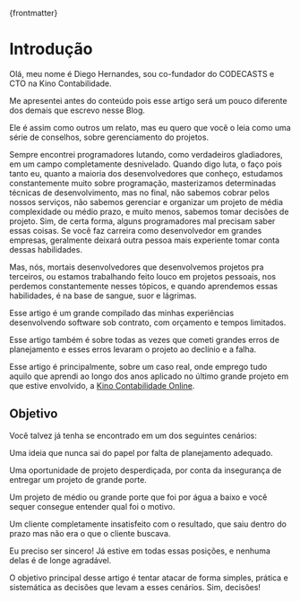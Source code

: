 {frontmatter}

# Introdução

Olá, meu nome é Diego Hernandes, sou co-fundador do CODECASTS e CTO na Kino Contabilidade.

Me apresentei antes do conteúdo pois esse artigo será um pouco diferente dos demais que escrevo nesse Blog.

Ele é assim como outros um relato, mas eu quero que você o leia como uma série de conselhos, sobre gerenciamento do projetos.

Sempre encontrei programadores lutando, como verdadeiros gladiadores, em um campo completamente desnivelado. Quando digo luta, o faço pois tanto eu, quanto a maioria dos desenvolvedores que conheço, estudamos constantemente muito sobre programação, masterizamos determinadas técnicas de desenvolvimento, mas no final, não sabemos cobrar pelos nossos serviços, não sabemos gerenciar e organizar um projeto de média complexidade ou médio prazo, e muito menos, sabemos tomar decisões de projeto.
Sim, de certa forma, alguns programadores mal precisam saber essas coisas. Se você faz carreira como desenvolvedor em grandes empresas, geralmente deixará outra pessoa mais experiente tomar conta dessas habilidades.

Mas, nós, mortais desenvolvedores que desenvolvemos projetos pra terceiros, ou estamos trabalhando feito louco em projetos pessoais, nos perdemos constantemente nesses tópicos, e quando aprendemos essas habilidades, é na base de sangue, suor e lágrimas.

Esse artigo é um grande compilado das minhas experiências desenvolvendo software sob contrato, com orçamento e tempos limitados.

Esse artigo também é sobre todas as vezes que cometi grandes erros de planejamento e esses erros levaram o projeto ao declínio e a falha.

Esse artigo é principalmente, sobre um caso real, onde emprego tudo aquilo que aprendi ao longo dos anos aplicado no último grande projeto em que estive envolvido, a [Kino Contabilidade Online](https://sejakino.com.br).

## Objetivo

Você talvez já tenha se encontrado em um dos seguintes cenários:

Uma ideia que nunca sai do papel por falta de planejamento adequado.

Uma oportunidade de projeto desperdiçada, por conta da insegurança de entregar um projeto de grande porte.

Um projeto de médio ou grande porte que foi por água a baixo e você sequer consegue entender qual foi o motivo.

Um cliente completamente insatisfeito com o resultado, que saiu dentro do prazo mas não era o que o cliente buscava.

Eu preciso ser sincero! Já estive em todas essas posições, e nenhuma delas é de longe agradável.

O objetivo principal desse artigo é tentar atacar de forma simples, prática e sistemática as decisões que levam a esses cenários.
Sim, decisões!